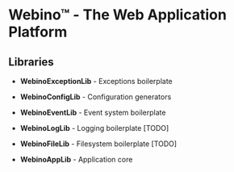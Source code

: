 # Webino™ - The Web Application Platform

## Libraries

- **WebinoExceptionLib** - Exceptions boilerplate

- **WebinoConfigLib** - Configuration generators

- **WebinoEventLib** - Event system boilerplate

- **WebinoLogLib** - Logging boilerplate [TODO]

- **WebinoFileLib** - Filesystem boilerplate [TODO]

- **WebinoAppLib** - Application core

